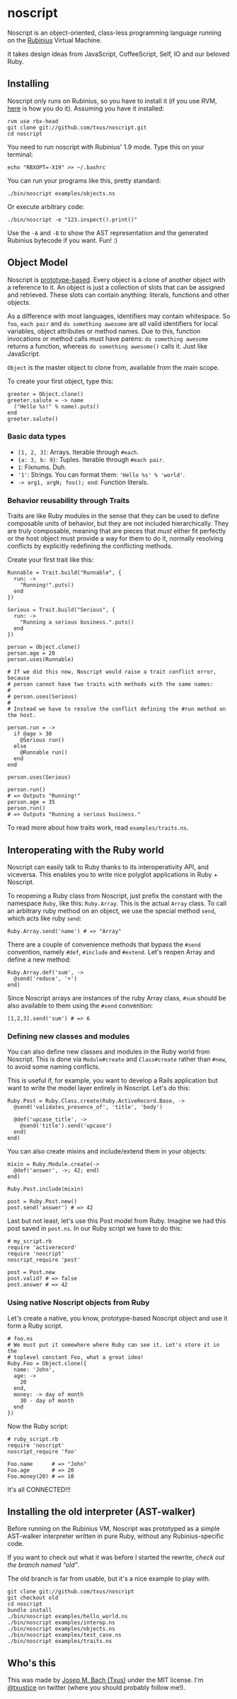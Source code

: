 # noscript

Noscript is an object-oriented, class-less programming language running on the
[Rubinius](http://rubini.us) Virtual Machine.

It takes design ideas from JavaScript, CoffeeScript, Self, IO and our beloved
Ruby.

## Installing

Noscript only runs on Rubinius, so you have to install it (if you use RVM,
[here](http://beginrescueend.com/interpreters/rbx/) is how you do it). Assuming
you have it installed:

    rvm use rbx-head
    git clone git://github.com/txus/noscript.git
    cd noscript

You need to run noscript with Rubinius' 1.9 mode. Type this on your terminal:

    echo "RBXOPT=-X19" >> ~/.bashrc

You can run your programs like this, pretty standard:

    ./bin/noscript examples/objects.ns

Or execute arbitrary code:

    ./bin/noscript -e "123.inspect().print()"

Use the `-A` and `-B` to show the AST representation and the generated Rubinius
bytecode if you want. Fun! :)

## Object Model

Noscript is [prototype-based](
http://en.wikipedia.org/wiki/Prototype-based_programming). Every object is a
clone of another object with a reference to it. An object is just a collection
of slots that can be assigned and retrieved. These slots can contain anything:
literals, functions and other objects.

As a difference with most languages, identifiers may contain whitespace. So
`foo`, `each pair` and `do something awesome` are all valid identifiers for
local variables, object attributes or method names. Due to this, function
invocations or method calls must have parens: `do something awesome` returns
a function, whereas `do something awesome()` calls it. Just like JavaScript.

`Object` is the master object to clone from, available from the main scope.

To create your first object, type this:

    greeter = Object.clone()
    greeter.salute = -> name
      ("Hello %s!" % name).puts()
    end
    greeter.salute()

### Basic data types

* `[1, 2, 3]`: Arrays. Iterable through `#each`.
* `{a: 3, b: 9}`: Tuples. Iterable through `#each pair`.
* `1`: Fixnums. Duh.
* `'1'`: Strings. You can format them: `'Hello %s' % 'world'`.
* `-> arg1, argN; foo(); end`: Function literals.

### Behavior reusability through Traits

Traits are like Ruby modules in the sense that they can be used to define
composable units of behavior, but they are not included hierarchically. They
are truly composable, meaning that are pieces that *must* either fit
perfectly or the host object must provide a way for them to do it, normally
resolving conflicts by explicitly redefining the conflicting methods.

Create your first trait like this:

    Runnable = Trait.build("Runnable", {
      run: ->
        "Running!".puts()
      end
    })

    Serious = Trait.build("Serious", {
      run: ->
        "Running a serious business.".puts()
      end
    })

    person = Object.clone()
    person.age = 20
    person.uses(Runnable)

    # If we did this now, Noscript would raise a trait conflict error, because
    # person cannot have two traits with methods with the same names:
    #
    # person.uses(Serious)
    #
    # Instead we have to resolve the conflict defining the #run method on the host.

    person.run = ->
      if @age > 30
        @Serious run()
      else
        @Runnable run()
      end
    end

    person.uses(Serious)

    person.run()
    # => Outputs "Running!"
    person.age = 35
    person.run()
    # => Outputs "Running a serious business."

To read more about how traits work, read `examples/traits.ns`.

## Interoperating with the Ruby world

Noscript can easily talk to Ruby thanks to its interoperativity API, and
viceversa. This enables you to write nice polyglot applications in Ruby +
Noscript.

To reopening a Ruby class from Noscript, just prefix the constant with the
namespace `Ruby`, like this: `Ruby.Array`. This is the actual `Array` class. To
call an arbitrary ruby method on an object, we use the special method `send`,
which acts like ruby `send`:

    Ruby.Array.send('name') # => "Array"

There are a couple of convenience methods that bypass the `#send` convention,
namely `#def`, `#include` and `#extend`. Let's reopen Array and define a new
method:

    Ruby.Array.def('sum', ->
      @send('reduce', '+')
    end)

Since Noscript arrays are instances of the ruby Array class, `#sum` should be
also available to them using the `#send` convention:

    [1,2,3].send('sum') # => 6

### Defining new classes and modules

You can also define new classes and modules in the Ruby world from Noscript.
This is done via `Module#create` and `Class#create` rather than `#new`, to
avoid some naming conflicts.

This is useful if, for example, you want to develop a Rails application but
want to write the model layer entirely in Noscript. Let's do this:

    Ruby.Post = Ruby.Class.create(Ruby.ActiveRecord.Base, ->
      @send('validates_presence_of', 'title', 'body')

      @def('upcase_title', ->
        @send('title').send('upcase')
      end)
    end)

You can also create mixins and include/extend them in your objects:

    mixin = Ruby.Module.create(->
      @def('answer', ->; 42; end)
    end)

    Ruby.Post.include(mixin)

    post = Ruby.Post.new()
    post.send('answer') # => 42

Last but not least, let's use this Post model from Ruby. Imagine we had this
post saved in `post.ns`. In our Ruby script we have to do this:

    # my_script.rb
    require 'activerecord'
    require 'noscript'
    noscript_require 'post'

    post = Post.new
    post.valid? # => false
    post.answer # => 42

### Using native Noscript objects from Ruby

Let's create a native, you know, prototype-based Noscript object and use it
form a Ruby script.

    # foo.ns
    # We must put it somewhere where Ruby can see it. Let's store it in the
    # toplevel constant Foo, what a great idea!
    Ruby.Foo = Object.clone({
      name: 'John',
      age: ->
        20
      end,
      money: -> day of month
        30 - day of month
      end
    })

Now the Ruby script:

    # ruby_script.rb
    require 'noscript'
    noscript_require 'foo'

    Foo.name      # => "John"
    Foo.age       # => 20
    Foo.money(20) # => 10

It's all CONNECTED!!!

## Installing the old interpreter (AST-walker)

Before running on the Rubinius VM, Noscript was prototyped as a simple
AST-walker interpreter written in pure Ruby, without any Rubinius-specific
code.

If you want to check out what it was before I started the rewrite, *check out
the branch named "old"*.

The old branch is far from usable, but it's a nice example to play with.

    git clone git://github.com/txus/noscript
    git checkout old
    cd noscript
    bundle install
    ./bin/noscript examples/hello_world.ns
    ./bin/noscript examples/interop.ns
    ./bin/noscript examples/objects.ns
    ./bin/noscript examples/test_case.ns
    ./bin/noscript examples/traits.ns

## Who's this

This was made by [Josep M. Bach (Txus)](http://txustice.me) under the MIT
license. I'm [@txustice](http://twitter.com/txustice) on twitter (where you
should probably follow me!).

